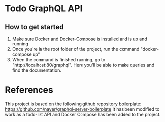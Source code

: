 # Todo GraphQL API

## How to get started

1. Make sure Docker and Docker-Compose is installed and is up and running
2. Once you're in the root folder of the project, run the command "docker-compose up"
3. When the command is finished running, go to "http://localhost:80/graphql". Here you'll be able to make queries and find the documentation.

# References

This project is based on the following github repository boilerplate: https://github.com/naver/graphql-server-boilerplate
It has been modified to work as a todo-list API and Docker Compose has been added to the project.
